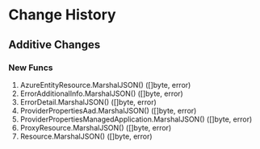 # Change History

## Additive Changes

### New Funcs

1. AzureEntityResource.MarshalJSON() ([]byte, error)
1. ErrorAdditionalInfo.MarshalJSON() ([]byte, error)
1. ErrorDetail.MarshalJSON() ([]byte, error)
1. ProviderPropertiesAad.MarshalJSON() ([]byte, error)
1. ProviderPropertiesManagedApplication.MarshalJSON() ([]byte, error)
1. ProxyResource.MarshalJSON() ([]byte, error)
1. Resource.MarshalJSON() ([]byte, error)
